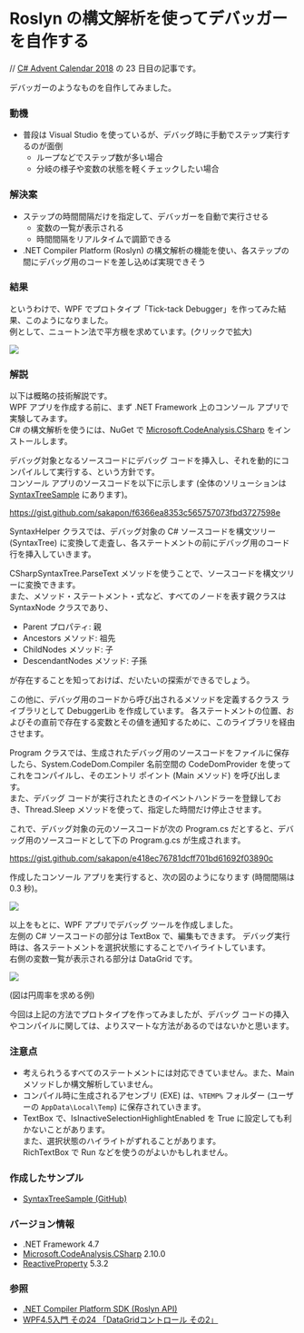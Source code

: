 # Roslyn の構文解析を使ってデバッガーを自作する
// [C# Advent Calendar 2018](https://qiita.com/advent-calendar/2018/c-sharp) の 23 日目の記事です。

デバッガーのようなものを自作してみました。

### 動機
- 普段は Visual Studio を使っているが、デバッグ時に手動でステップ実行するのが面倒
  - ループなどでステップ数が多い場合
  - 分岐の様子や変数の状態を軽くチェックしたい場合

### 解決案
- ステップの時間間隔だけを指定して、デバッガーを自動で実行させる
  - 変数の一覧が表示される
  - 時間間隔をリアルタイムで調節できる
- .NET Compiler Platform (Roslyn) の構文解析の機能を使い、各ステップの間にデバッグ用のコードを差し込めば実現できそう

### 結果
というわけで、WPF でプロトタイプ「Tick-tack Debugger」を作ってみた結果、このようになりました。  
例として、ニュートン法で平方根を求めています。(クリックで拡大)

![](https://github.com/sakapon/Samples-2018/blob/master/Images/SyntaxTreeSample/TickTackDebugger.gif)

### 解説
以下は概略の技術解説です。  
WPF アプリを作成する前に、まず .NET Framework 上のコンソール アプリで実験してみます。  
C# の構文解析を使うには、NuGet で [Microsoft.CodeAnalysis.CSharp](https://www.nuget.org/packages/Microsoft.CodeAnalysis.CSharp) をインストールします。

デバッグ対象となるソースコードにデバッグ コードを挿入し、それを動的にコンパイルして実行する、という方針です。  
コンソール アプリのソースコードを以下に示します (全体のソリューションは [SyntaxTreeSample](https://github.com/sakapon/Samples-2018/tree/master/SyntaxTreeSample) にあります)。

https://gist.github.com/sakapon/f6366ea8353c565757073fbd3727598e

SyntaxHelper クラスでは、デバッグ対象の C# ソースコードを構文ツリー (SyntaxTree) に変換して走査し、各ステートメントの前にデバッグ用のコード行を挿入していきます。

CSharpSyntaxTree.ParseText メソッドを使うことで、ソースコードを構文ツリーに変換できます。  
また、メソッド・ステートメント・式など、すべてのノードを表す親クラスは SyntaxNode クラスであり、
- Parent プロパティ: 親
- Ancestors メソッド: 祖先
- ChildNodes メソッド: 子
- DescendantNodes メソッド: 子孫

が存在することを知っておけば、だいたいの探索ができるでしょう。

この他に、デバッグ用のコードから呼び出されるメソッドを定義するクラス ライブラリとして DebuggerLib を作成しています。
各ステートメントの位置、およびその直前で存在する変数とその値を通知するために、このライブラリを経由させます。

Program クラスでは、生成されたデバッグ用のソースコードをファイルに保存したら、System.CodeDom.Compiler 名前空間の CodeDomProvider を使ってこれをコンパイルし、そのエントリ ポイント (Main メソッド) を呼び出します。  
また、デバッグ コードが実行されたときのイベントハンドラーを登録しておき、Thread.Sleep メソッドを使って、指定した時間だけ停止させます。

これで、デバッグ対象の元のソースコードが次の Program.cs だとすると、デバッグ用のソースコードとして下の Program.g.cs が生成されます。

https://gist.github.com/sakapon/e418ec76781dcff701bd61692f03890c

作成したコンソール アプリを実行すると、次の図のようになります (時間間隔は 0.3 秒)。

![](https://github.com/sakapon/Samples-2018/blob/master/Images/SyntaxTreeSample/DebuggerConsole.gif)

以上をもとに、WPF アプリでデバッグ ツールを作成しました。  
左側の C# ソースコードの部分は TextBox で、編集もできます。
デバッグ実行時は、各ステートメントを選択状態にすることでハイライトしています。  
右側の変数一覧が表示される部分は DataGrid です。

![](https://github.com/sakapon/Samples-2018/blob/master/Images/SyntaxTreeSample/TickTackDebugger-Pi.png)

(図は円周率を求める例)

今回は上記の方法でプロトタイプを作ってみましたが、デバッグ コードの挿入やコンパイルに関しては、よりスマートな方法があるのではないかと思います。

### 注意点
- 考えられうるすべてのステートメントには対応できていません。また、Main メソッドしか構文解析していません。
- コンパイル時に生成されるアセンブリ (EXE) は、`%TEMP%` フォルダー (ユーザーの `AppData\Local\Temp`) に保存されていきます。
- TextBox で、IsInactiveSelectionHighlightEnabled を True に設定しても利かないことがあります。  
  また、選択状態のハイライトがずれることがあります。  
  RichTextBox で Run などを使うのがよいかもしれません。

### 作成したサンプル
- [SyntaxTreeSample (GitHub)](https://github.com/sakapon/Samples-2018/tree/master/SyntaxTreeSample)

### バージョン情報
- .NET Framework 4.7
- [Microsoft.CodeAnalysis.CSharp](https://www.nuget.org/packages/Microsoft.CodeAnalysis.CSharp) 2.10.0
- [ReactiveProperty](https://www.nuget.org/packages/ReactiveProperty/) 5.3.2

### 参照
- [.NET Compiler Platform SDK (Roslyn API)](https://docs.microsoft.com/ja-jp/dotnet/csharp/roslyn-sdk/)
- [WPF4.5入門 その24 「DataGridコントロール その2」](https://blog.okazuki.jp/entry/20130224/1361693816)
